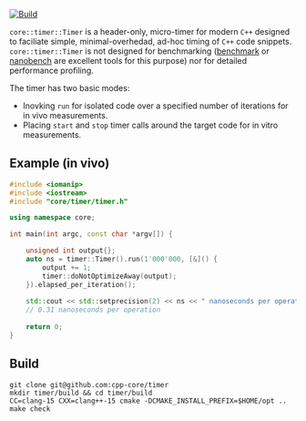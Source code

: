 [![Build](https://github.com/cpp-core/timer/actions/workflows/build.yaml/badge.svg)](https://github.com/cpp-core/timer/actions/workflows/build.yaml)

`core::timer::Timer` is a header-only, micro-timer for modern `C++`
designed to faciliate simple, minimal-overhedad, ad-hoc timing of
`C++` code snippets. `core::timer::Timer` is not designed for
benchmarking ([benchmark](https://github.com/google/benchmark) or
[nanobench](https://github.com/martinus/nanobench) are excellent tools
for this purpose) nor for detailed performance profiling.

The timer has two basic modes:
- Inovking `run` for isolated code over a specified number of iterations for in vivo measurements.
- Placing `start` and `stop` timer calls around the target code for in vitro measurements.

## Example (in vivo)

```c++
#include <iomanip>
#include <iostream>
#include "core/timer/timer.h"

using namespace core;

int main(int argc, const char *argv[]) {

    unsigned int output{};
    auto ns = timer::Timer().run(1'000'000, [&]() {
	    output += 1;
	    timer::doNotOptimizeAway(output);
    }).elapsed_per_iteration();
    
    std::cout << std::setprecision(2) << ns << " nanoseconds per operation" << std::endl;
    // 0.31 nanoseconds per operation
	
    return 0;
}
```

## Build

    git clone git@github.com:cpp-core/timer
    mkdir timer/build && cd timer/build
    CC=clang-15 CXX=clang++-15 cmake -DCMAKE_INSTALL_PREFIX=$HOME/opt ..
    make check
